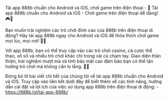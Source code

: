 Tải app 888b chuẩn cho Android và iOS, chơi game trên điện thoại - 📱 Tải app 888b chuẩn cho Android và iOS - Chơi game trên điện thoại dễ dàng! 🎮📲

Bạn muốn trải nghiệm các trò chơi đỉnh cao của 888b trên điện thoại di động? Hãy tải app 888b ngay cho Android và iOS để thỏa thích chơi game mọi lúc, mọi nơi! 📱🌟

Với app 888b, bạn có thể truy cập vào các trò chơi casino, cá cược thể thao, xổ số và nhiều trò chơi khác chỉ trong vài cú chạm tay. Giao diện thân thiện, trải nghiệm mượt mà và tính bảo mật cao đảm bảo bạn có thể tận hưởng trò chơi mà không cần lo lắng. 🎰💯

Đừng bỏ lỡ bài viết chi tiết của chúng tôi về tải app 888b chuẩn cho Android và iOS. Truy cập vào liên kết dưới đây để biết thêm về các tính năng, hướng dẫn cài đặt và lợi ích của việc sử dụng app 888b trên điện thoại di động: - https://888b.lol/tai-app-888b/
